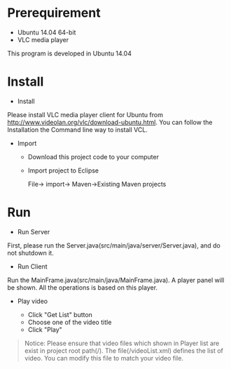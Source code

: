 # Prerequirement

* Ubuntu 14.04 64-bit 
* VLC media player 

This program is developed in Ubuntu 14.04

# Install

* Install 

Please install VLC media player client for Ubuntu from http://www.videolan.org/vlc/download-ubuntu.html. You can follow the Installation the Command line way to install VCL.

* Import 

	* Download this project code to your computer
	* Import project to Eclipse
	
		 File-> import-> Maven->Existing Maven projects
		 
		 
# Run

* Run Server

First, please run the Server.java(src/main/java/server/Server.java), and do not shutdown it.

* Run Client
 
Run the MainFrame.java(src/main/java/MainFrame.java). A player panel will be shown. All the operations is based on this player.

* Play video

	* Click "Get List" button
	* Choose one of the video title
	* Click "Play"
	
> Notice: Please ensure that video files which shown in Player list are exist in project root path(/). The file(/videoList.xml) defines the list of video. You can modify this file to match your video file. 
